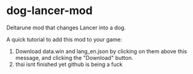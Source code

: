 # dog-lancer-mod
Deltarune mod that changes Lancer into a dog.

A quick tutorial to add this mod to your game:
1. Download data.win and lang_en.json by clicking on them above this message, and clicking the "Download" button.
2. thsi isnt finished yet github is being a fuck
